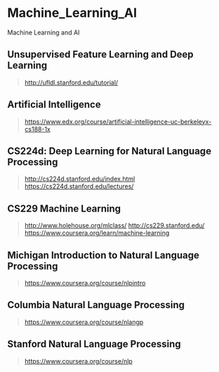 # Machine_Learning_AI
Machine Learning and AI

## Unsupervised Feature Learning and Deep Learning
> http://ufldl.stanford.edu/tutorial/

## Artificial Intelligence
> https://www.edx.org/course/artificial-intelligence-uc-berkeleyx-cs188-1x

## CS224d: Deep Learning for Natural Language Processing
> http://cs224d.stanford.edu/index.html
> https://cs224d.stanford.edu/lectures/

##  CS229 Machine Learning
> http://www.holehouse.org/mlclass/
> http://cs229.stanford.edu/
> https://www.coursera.org/learn/machine-learning

## Michigan Introduction to Natural Language Processing
> https://www.coursera.org/course/nlpintro

## Columbia Natural Language Processing
> https://www.coursera.org/course/nlangp

## Stanford Natural Language Processing
> https://www.coursera.org/course/nlp
